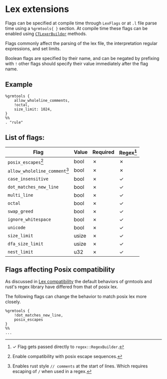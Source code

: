 # Lex extensions
    
Flags can be specified at compile time through `LexFlags` or at `.l` file parse time using
a `%grmtools{ }` section. At compile time these flags can be enabled using
[`CTLexerBuilder`](https://docs.rs/lrlex/latest/lrlex/struct.CTLexerBuilder.html) methods.

Flags commonly affect the parsing of the lex file, the interpretation regular expressions,
and set limits.

Boolean flags are specified by their name, and can be negated by prefixing with `!`
other flags should specify their value immediately after the flag name.


## Example

```
%grmtools {
    allow_wholeline_comments,
    !octal,
    size_limit: 1024,
}
%%
. "rule"
```


## List of flags:

| Flag                          | Value | Required | Regex[^regex] |
|-------------------------------|-------|----------|---------------|
| `posix_escapes`[^†]           | bool  | &cross;  | &cross;       |
| `allow_wholeline_comment`[^‡] | bool  | &cross;  | &cross;       |
| `case_insensitive`            | bool  | &cross;  | &checkmark;   |
| `dot_matches_new_line`        | bool  | &cross;  | &checkmark;   |
| `multi_line`                  | bool  | &cross;  | &checkmark;   |
| `octal`                       | bool  | &cross;  | &checkmark;   |
| `swap_greed`                  | bool  | &cross;  | &checkmark;   |
| `ignore_whitespace`           | bool  | &cross;  | &checkmark;   |
| `unicode`                     | bool  | &cross;  | &checkmark;   |
| `size_limit`                  | usize | &cross;  | &checkmark;   |
| `dfa_size_limit`              | usize | &cross;  | &checkmark;   |
| `nest_limit`                  | u32   | &cross;  | &checkmark;   |

[^†]: Enable compatibility with posix escape sequences.
[^‡]: Enables rust style `// comments` at the start of lines.
Which requires escaping of `/` when used in a regex.
[^regex]: &checkmark; Flag gets passed directly to `regex::RegexBuilder`.


## Flags affecting Posix compatibility

As discussed in [Lex compatibility](lexcompatibility.md) the default behaviors of grmtools and rust's regex
library have differed from that of posix lex.

The following flags can change the behavior to match posix lex more closely.

```
%grmtools {
    !dot_matches_new_line,
    posix_escapes
}
%%
...
```

